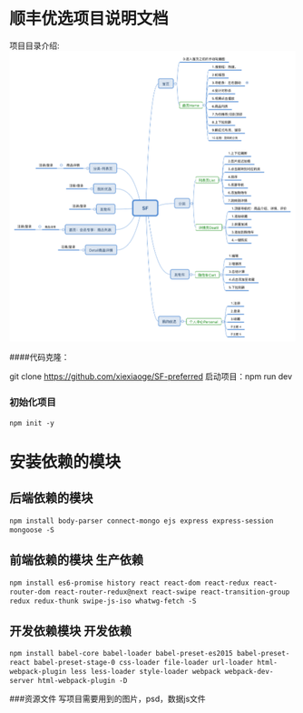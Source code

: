 # 顺丰优选项目说明文档


项目目录介绍:
![Alt text](./SF-02.png)


####代码克隆：

git clone https://github.com/xiexiaoge/SF-preferred
启动项目：npm run dev


### 初始化项目
```
npm init -y
```
# 安装依赖的模块

## 后端依赖的模块
```
npm install body-parser connect-mongo ejs express express-session mongoose -S
```
## 前端依赖的模块  生产依赖
```
npm install es6-promise history react react-dom react-redux react-router-dom react-router-redux@next react-swipe react-transition-group redux redux-thunk swipe-js-iso whatwg-fetch -S
```
## 开发依赖模块 开发依赖
```
npm install babel-core babel-loader babel-preset-es2015 babel-preset-react babel-preset-stage-0 css-loader file-loader url-loader html-webpack-plugin less less-loader style-loader webpack webpack-dev-server html-webpack-plugin -D
```

###资源文件
写项目需要用到的图片，psd，数据js文件






